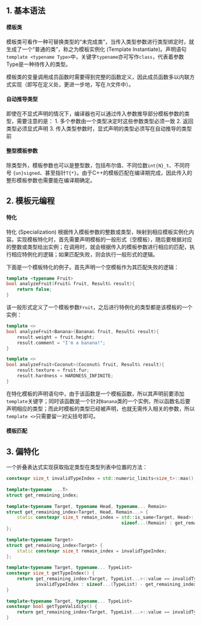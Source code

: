 
<!--# C++ Template 进阶指南(https://github.com/wuye9036/CppTemplateTutorial)读书笔记-->

## 1. 基本语法

#### 模板类

模板类可看作一种可替换类型的“未完成类”，当传入类型参数进行类型绑定时，就生成了一个“普通的类”，称之为模板实例化 (Template Instantiate)。声明语句`template <typename Type>`中，关键字`typename`亦可写作`class`，代表着参数Type是一种待传入的类型。

模板类的变量调用成员函数时需要得到完整的函数定义，因此成员函数多以内联方式实现（即写在定义处，更进一步地，写在.h文件中）。

#### 自动推导类型

即使在不显式声明的情况下，编译器也可以通过传入参数推导部分模板参数的类型，需要注意的是：
	1. 多个参数由一个类型决定时这些参数类型必须一致
	2. 返回类型必须显式声明
	3. 传入类型参数时，显式声明的类型必须写在自动推导的类型前

#### 整型模板参数

除类型外，模板参数也可以是整型数，包括布尔值、不同位数`int{N}_t`、不同符号 `{un}signed`、甚至指针`T{*}`。由于C++的模板匹配在编译期完成，因此传入的整形模板参数也需要能在编译期确定。

## 2. 模板元编程

#### 特化

特化 (Specialization) 根据传入模板参数的整数或类型，映射到相应模板实例化内容。实现模板特化时，首先需要声明模板的一般形式（空模板），随后要根据对应的整数或类型给出实例；在调用时，就会根据传入的模板参数进行相应的匹配，执行相应特例化的逻辑；如果匹配失败，则会执行一般形式的逻辑。

下面是一个模板特化的例子。首先声明一个空模板作为其匹配失败的逻辑：

```C++
template <typename Fruit>
bool analyzeFruit(Fruit& fruit, Result& result){
	return false;
}
```

该一般形式定义了一个模板参数`Fruit`，之后进行特例化的类型都是该模板的一个实例：

```C++
template <>
bool analyzeFruit<Banana>(Banana& fruit, Result& result){
	result.weight = fruit.height;
	result.comment = "I'm a banana!";
}

template <>
bool analyzeFruit<Coconut>(Coconut& fruit, Result& result){
	result.texture = fruit.fur;
	result.hardness = HARDNESS_INFINITE;
}
```

在特化模板的声明语句中，由于该函数是一个模板函数，所以其声明前要添加`template`关键字；同时该函数是一个针对`Banana`类的一个实例，所以函数名后要声明相应的类型；而此时模板的类型已经被声明，也就无需传入相关的参数，所以`template <>`只需要留一对尖括号即可。

#### 模板匹配



## 3. 偏特化

一个折叠表达式实现获取指定类型在类型列表中位置的方法：

``` c++
constexpr size_t invalidTypeIndex = std::numeric_limits<size_t>::max();  
  
template<typename ...T>  
struct get_remaining_index;  
  
template<typename Target, typename Head, typename... Remain>  
struct get_remaining_index<Target, Head, Remain...> {  
    static constexpr size_t remain_index = std::is_same<Target, Head>::value ?  
                                           sizeof...(Remain) : get_remaining_index<Target, Remain...>::value;  
};  
  
template<typename Target>  
struct get_remaining_index<Target> {  
    static constexpr size_t remain_index = invalidTypeIndex;  
};  
  
template<typename Target, typename... TypeList>  
constexpr size_t getTypeIndex() {  
    return get_remaining_index<Target, TypeList...>::value == invalidTypeIndex ?  
           invalidTypeIndex : sizeof...(TypeList) - get_remaining_index<Target, TypeList...>::value - 1;  
}  
  
template<typename Target, typename... TypeList>  
constexpr bool getTypeValidity() {  
    return get_remaining_index<Target, TypeList...>::value == invalidTypeIndex;  
}
```
